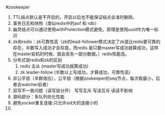 #zookeeper

 1. TTL结点默认是不开启的，开启以后也不能保证结点会准时删除。
 2. 事务日志和快照（类似redis中的aof 和 rdb）
 3. 幽灵结点可以通过使用withProtection模式避免，原理是使用uuid作为唯一标识
 4. zk和redis：zk可靠性高（zk的lead-follower模式决定了zk是比redis更可靠的存在，半数写入成功才会存盘，而redis
    是只要master写成功就算成功，这样在master宕机的时候，就会丢失一部分数据。）redis性能高。
 3. 分布式锁redis和zk的区别
    1. redis 主从 (master写成功就算成功)
    2. zk leader-follow (半数以上写成功，才算成功，可靠性高)
 4. 非公平锁（羊群效应），公平锁（根据zookeeper的seq节点，每次取最小，后者会watcher前者）
 5. 双写不一致问题（读写锁分开） 写写互斥 写读互斥 读读不影响
 6. 源码部分：多队列优化性能
 7. 避免socket重复连接:只允许sid大的连接小的
 8. 